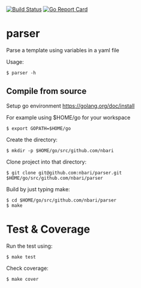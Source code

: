 [![Build Status](https://travis-ci.org/nbari/parser.svg?branch=master)](https://travis-ci.org/nbari/parser)
[![Go Report Card](https://goreportcard.com/badge/github.com/nbari/parser)](https://goreportcard.com/report/github.com/nbari/parser)

# parser

Parse a template using variables in a yaml file


Usage:

    $ parser -h


## Compile from source

Setup go environment https://golang.org/doc/install

For example using $HOME/go for your workspace

    $ export GOPATH=$HOME/go

Create the directory:

    $ mkdir -p $HOME/go/src/github.com/nbari

Clone project into that directory:

    $ git clone git@github.com:nbari/parser.git $HOME/go/src/github.com/nbari/parser

Build by just typing make:

    $ cd $HOME/go/src/github.com/nbari/parser
    $ make


# Test & Coverage

Run the test using:

    $ make test

Check coverage:

    $ make cover
